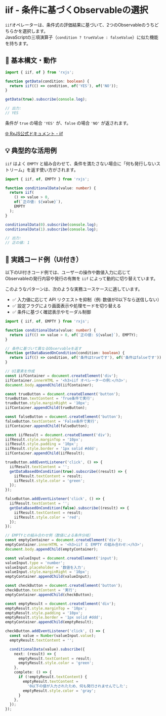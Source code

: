 # iif - 条件に基づくObservableの選択

`iif`オペレーターは、条件式の評価結果に基づいて、2つのObservableのうちどちらかを選択します。  
JavaScriptの三項演算子（`condition ? trueValue : falseValue`）に似た機能を持ちます。


## 🔰 基本構文・動作

```ts
import { iif, of } from 'rxjs';

function getData(condition: boolean) {
  return iif(() => condition, of('YES'), of('NO'));
}

getData(true).subscribe(console.log);

// 出力:
// YES
```

条件が `true` の場合 `'YES'` が、`false` の場合 `'NO'` が返されます。

[🌐 RxJS公式ドキュメント - iif](https://rxjs.dev/api/index/function/iif)

## 💡 典型的な活用例

`iif` はよく `EMPTY` と組み合わせて、条件を満たさない場合に「何も発行しないストリーム」を返す使い方がされます。

```ts
import { iif, of, EMPTY } from 'rxjs';

function conditionalData(value: number) {
  return iif(
    () => value > 0,
    of(`正の値: ${value}`),
    EMPTY
  );
}

conditionalData(0).subscribe(console.log);
conditionalData(1).subscribe(console.log);

// 出力:
// 正の値: 1
```


## 🧪 実践コード例（UI付き）

以下のUI付きコード例では、ユーザーの操作や数値入力に応じて  
Observableの発行内容や発行の有無を `iif` によって動的に切り替えています。

このようなパターンは、次のような実務ユースケースに適しています。

- ✅ 入力値に応じて API リクエストを抑制（例: 数値が0以下なら送信しない）
- ✅ 設定フラグにより画面表示や処理モードを切り替える
- ✅ 条件に基づく確認表示やモーダル制御

```ts
import { iif, of, EMPTY } from 'rxjs';

function conditionalData(value: number) {
  return iif(() => value > 0, of(`正の値: ${value}`), EMPTY);
}

// 条件に基づいて異なるObservableを返す
function getDataBasedOnCondition(condition: boolean) {
  return iif(() => condition, of('条件はtrueです'), of('条件はfalseです'));
}

// UI要素を作成
const iifContainer = document.createElement('div');
iifContainer.innerHTML = '<h3>iif オペレーターの例:</h3>';
document.body.appendChild(iifContainer);

const trueButton = document.createElement('button');
trueButton.textContent = 'True条件で実行';
trueButton.style.marginRight = '10px';
iifContainer.appendChild(trueButton);

const falseButton = document.createElement('button');
falseButton.textContent = 'False条件で実行';
iifContainer.appendChild(falseButton);

const iifResult = document.createElement('div');
iifResult.style.marginTop = '10px';
iifResult.style.padding = '10px';
iifResult.style.border = '1px solid #ddd';
iifContainer.appendChild(iifResult);

trueButton.addEventListener('click', () => {
  iifResult.textContent = '';
  getDataBasedOnCondition(true).subscribe((result) => {
    iifResult.textContent = result;
    iifResult.style.color = 'green';
  });
});

falseButton.addEventListener('click', () => {
  iifResult.textContent = '';
  getDataBasedOnCondition(false).subscribe((result) => {
    iifResult.textContent = result;
    iifResult.style.color = 'red';
  });
});

// EMPTYとの組み合わせ例（数値による条件分岐）
const emptyContainer = document.createElement('div');
emptyContainer.innerHTML = '<h3>iif と EMPTY の組み合わせ:</h3>';
document.body.appendChild(emptyContainer);

const valueInput = document.createElement('input');
valueInput.type = 'number';
valueInput.placeholder = '数値を入力';
valueInput.style.marginRight = '10px';
emptyContainer.appendChild(valueInput);

const checkButton = document.createElement('button');
checkButton.textContent = '実行';
emptyContainer.appendChild(checkButton);

const emptyResult = document.createElement('div');
emptyResult.style.marginTop = '10px';
emptyResult.style.padding = '10px';
emptyResult.style.border = '1px solid #ddd';
emptyContainer.appendChild(emptyResult);

checkButton.addEventListener('click', () => {
  const value = Number(valueInput.value);
  emptyResult.textContent = '';

  conditionalData(value).subscribe({
    next: (result) => {
      emptyResult.textContent = result;
      emptyResult.style.color = 'green';
    },
    complete: () => {
      if (!emptyResult.textContent) {
        emptyResult.textContent =
          '0以下の値が入力されたため、何も発行されませんでした';
        emptyResult.style.color = 'gray';
      }
    },
  });
});

```